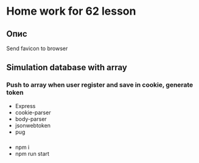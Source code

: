# Home work for 62 lesson

## Опис
Send favicon to browser

## Simulation database with array
### Push to array when user register and save in cookie, generate token
- Express
- cookie-parser
- body-parser
- jsonwebtoken
- pug

### 
- npm i 
- npm run start
